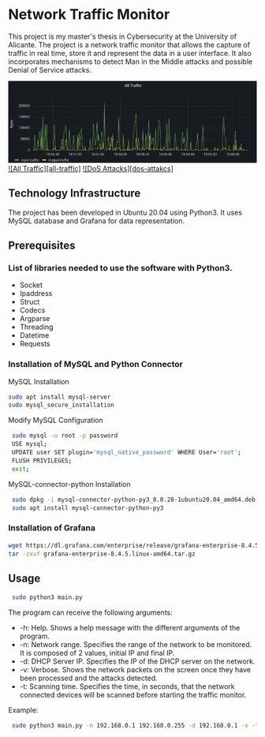 # Network Traffic Monitor

This project is my master's thesis in Cybersecurity at the University of Alicante.
The project is a network traffic monitor that allows the capture of traffic in real time, store it and represent the data in a user interface. It also incorporates mechanisms to detect Man in the Middle attacks and possible Denial of Service attacks.

![All Traffic](https://github.com/fcb25/Traffic-Network-Monitor/blob/main/readme_images/all_traffic_graph.JPG?raw=true)
[![All Traffic][all-traffic]](https://github.com/fcb25/Traffic-Network-Monitor/blob/main/readme_images/all_traffic_graph.JPG)
[![DoS Attacks][dos-attakcs]](https://github.com/fcb25/Traffic-Network-Monitor/blob/main/readme_images/possible_dos_table.JPG)

## Technology Infrastructure
The project has been developed in Ubuntu 20.04 using Python3. It uses MySQL database and Grafana for data representation.

## Prerequisites
### List of libraries needed to use the software with Python3.

* Socket
* Ipaddress
* Struct
* Codecs
* Argparse
* Threading
* Datetime
* Requests


### Installation of MySQL and Python Connector
MySQL Installation
  ```sh
  sudo apt install mysql-server
  sudo mysql_secure_installation
  ```

Modify MySQL Configuration
  ```sh
   sudo mysql -u root -p password
   USE mysql;
   UPDATE user SET plugin='mysql_native_password' WHERE User='root';
   FLUSH PRIVILEGES;
   exit;
  ```

MySQL-connector-python Installation
  ```sh
   sudo dpkg -i mysql-connector-python-py3_8.0.28-1ubuntu20.04_amd64.deb
   sudo apt install mysql-connector-python-py3
  ```

### Installation of Grafana
  ```sh
  wget https://dl.grafana.com/enterprise/release/grafana-enterprise-8.4.5.linux-amd64.tar.gz
  tar -zxvf grafana-enterprise-8.4.5.linux-amd64.tar.gz
  ```


## Usage
  ```sh
   sudo python3 main.py
   ```

The program can receive the following arguments:
* -h: Help. Shows a help message with the different arguments of the program.
* -n: Network range. Specifies the range of the network to be monitored. It is composed of 2 values, initial IP and final IP.
* -d: DHCP Server IP. Specifies the IP of the DHCP server on the network.
* -v: Verbose. Shows the network packets on the screen once they have been processed and the attacks detected.
* -t: Scanning time. Specifies the time, in seconds, that the network connected devices will be scanned before starting the traffic monitor.

Example:
  ```sh
   sudo python3 main.py -n 192.168.0.1 192.168.0.255 -d 192.168.0.1 -v -t 5
   ```
